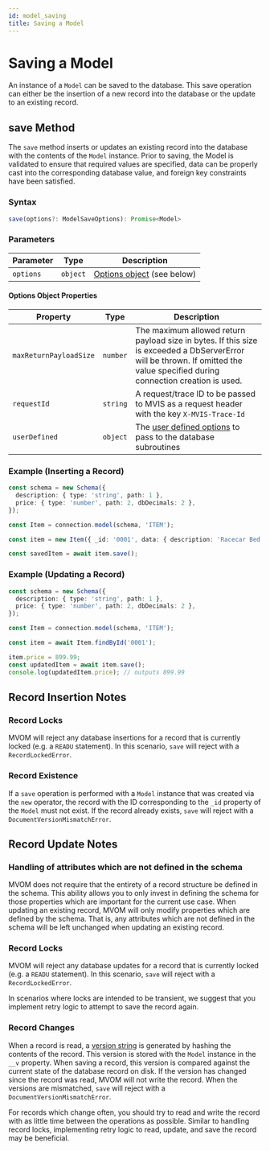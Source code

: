 ```yaml
---
id: model_saving
title: Saving a Model
---
```


# Saving a Model

An instance of a `Model` can be saved to the database. This save operation can either be the insertion of a new record into the database or the update to an existing record.

## save Method

The `save` method inserts or updates an existing record into the database with the contents of the `Model` instance. Prior to saving, the Model is validated to ensure that required values are specified, data can be properly cast into the corresponding database value, and foreign key constraints have been satisfied.

### Syntax

```ts
save(options?: ModelSaveOptions): Promise<Model>
```

### Parameters

| Parameter | Type     | Description                                              |
| --------- | -------- | -------------------------------------------------------- |
| `options` | `object` | [Options object](#options-object-properties) (see below) |

#### Options Object Properties

| Property               | Type     | Description                                                                                                                                                                   |
| ---------------------- | -------- | ----------------------------------------------------------------------------------------------------------------------------------------------------------------------------- |
| `maxReturnPayloadSize` | `number` | The maximum allowed return payload size in bytes. If this size is exceeded a DbServerError will be thrown. If omitted the value specified during connection creation is used. |
| `requestId`            | `string` | A request/trace ID to be passed to MVIS as a request header with the key `X-MVIS-Trace-Id`                                                                                    |
| `userDefined`          | `object` | The [user defined options](./Advanced%20Topics/model_user_defined_options) to pass to the database subroutines                                                                |

### Example (Inserting a Record)

```ts
const schema = new Schema({
  description: { type: 'string', path: 1 },
  price: { type: 'number', path: 2, dbDecimals: 2 },
});

const Item = connection.model(schema, 'ITEM');

const item = new Item({ _id: '0001', data: { description: 'Racecar Bed', price: 999.99 } });

const savedItem = await item.save();
```

### Example (Updating a Record)

```ts
const schema = new Schema({
  description: { type: 'string', path: 1 },
  price: { type: 'number', path: 2, dbDecimals: 2 },
});

const Item = connection.model(schema, 'ITEM');

const item = await Item.findById('0001');

item.price = 899.99;
const updatedItem = await item.save();
console.log(updatedItem.price); // outputs 899.99
```

## Record Insertion Notes

### Record Locks

MVOM will reject any database insertions for a record that is currently locked (e.g. a `READU` statement). In this scenario, `save` will reject with a `RecordLockedError`.

### Record Existence

If a `save` operation is performed with a `Model` instance that was created via the `new` operator, the record with the ID corresponding to the `_id` property of the `Model` must not exist. If the record already exists, `save` will reject with a `DocumentVersionMismatchError`.

## Record Update Notes

### Handling of attributes which are not defined in the schema

MVOM does not require that the entirety of a record structure be defined in the schema. This ability allows you to only invest in defining the schema for those properties which are important for the current use case. When updating an existing record, MVOM will only modify properties which are defined by the schema. That is, any attributes which are not defined in the schema will be left unchanged when updating an existing record.

### Record Locks

MVOM will reject any database updates for a record that is currently locked (e.g. a `READU` statement). In this scenario, `save` will reject with a `RecordLockedError`.

In scenarios where locks are intended to be transient, we suggest that you implement retry logic to attempt to save the record again.

### Record Changes

When a record is read, a [version string](./Advanced%20Topics/model_version) is generated by hashing the contents of the record. This version is stored with the `Model` instance in the `__v` property. When saving a record, this version is compared against the current state of the database record on disk. If the version has changed since the record was read, MVOM will not write the record. When the versions are mismatched, `save` will reject with a `DocumentVersionMismatchError`.

For records which change often, you should try to read and write the record with as little time between the operations as possible. Similar to handling record locks, implementing retry logic to read, update, and save the record may be beneficial.

